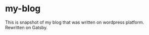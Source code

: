 # my-blog

This is snapshot of my blog that was written on wordpress platform.
Rewritten on Gatsby.
